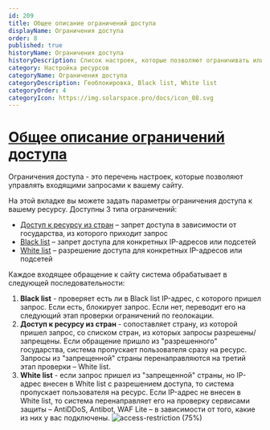 ```yaml
---
id: 209
title: Общее описание ограничений доступа
displayName: Ограничения доступа
order: 8
published: true
historyName: Ограничения доступа
historyDescription: Список настроек, которые позволяют ограничивать или разрешать доступ к веб-ресурсу
category: Настройка ресурсов
categoryName: Ограничения доступа
categoryDescription: Геоблокировка, Black list, White list
categoryOrder: 4
categoryIcon: https://img.solarspace.pro/docs/icon_08.svg
---
```


# [Общее описание ограничений доступа](access-restrictions)

Ограничения доступа - это перечень настроек, которые позволяют управлять входящими запросами к вашему сайту.  

На этой вкладке вы можете задать параметры ограничения доступа к вашему ресурсу. Доступны 3 типа ограничений:
- [Доступ к ресурсу из стран]([210]) – запрет доступа в зависимости от государства, из которого приходит запрос
- [Black list]([211]) – запрет доступа для конкретных IP-адресов или подсетей
- [White list]([212]) – разрешение доступа для конкретных IP-адресов или подсетей

Каждое входящее обращение к сайту система обрабатывает в следующей последовательности:

1. **Black list** - проверяет есть ли в Black list IP-адрес, с которого пришел запрос. Если есть, блокирует запрос. Если нет, переводит его на следующий этап проверки ограничений по геолокации.
2. **Доступ к ресурсу из стран** - сопоставляет страну, из которой пришел запрос, со списком стран, из которых запросы разрешены/запрещены. Если обращение пришло из "разрешенного" государства, система пропускает пользователя сразу на ресурс. Запросы из "запрещенной" страны перенаправляются на третий этап проверки – White list.
3. **White list** - если запрос пришел из "запрещенной" страны, но IP-адрес внесен в White list с разрешением доступа, то система пропускает пользователя на ресурс. Если IP-адрес не внесен в White list, то система перенаправляет его на проверку сервисами защиты – AntiDDoS, Antibot, WAF Lite – в зависимости от того, какие из них у вас подключены.
![access-restriction (75%)](https://img.solarspace.pro/docs/field-access-restrictions.jpg "Раздел видов ограничения доступа")
